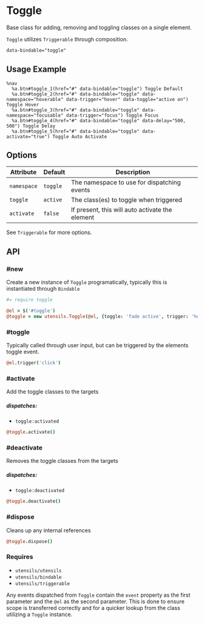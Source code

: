 
# Toggle
Base class for adding, removing and toggling classes on a single
element.

`Toggle` utilizes `Triggerable` through composition.

```html
data-bindable="toggle"
```

## Usage Example

<!--~ markup/toggle.html.haml -->
```haml
%nav
  %a.btn#toggle_1(href="#" data-bindable="toggle") Toggle Default
  %a.btn#toggle_2(href="#" data-bindable="toggle" data-namespace="hoverable" data-trigger="hover" data-toggle="active on") Toggle Hover
  %a.btn#toggle_3(href="#" data-bindable="toggle" data-namespace="focusable" data-trigger="focus") Toggle Focus
  %a.btn#toggle_4(href="#" data-bindable="toggle" data-delay="500, 500") Toggle Delay
  %a.btn#toggle_5(href="#" data-bindable="toggle" data-activate="true") Toggle Auto Activate
```
<!-- end -->

## Options

Attribute   | Default      | Description
----------- | ------------ | -------------------------------------------
`namespace` | `toggle`     | The namespace to use for dispatching events
`toggle`    | `active`     | The class(es) to toggle when triggered
`activate`  | `false`      | If present, this will auto activate the element

See `Triggerable` for more options.


## API

### #new
Create a new instance of `Toggle` programatically, typically this is
instantiated through `Bindable`

```coffee
#= require toggle

@el = $('#toggle')
@toggle = new utensils.Toggle(@el, {toggle: 'fade active', trigger: 'hover'})
```

### #toggle
Typically called through user input, but can be triggered by the
elements toggle event.

```coffee
@el.trigger('click')
```

### #activate
Add the toggle classes to the targets

##### dispatches:
- `toggle:activated`

```coffee
@toggle.activate()
```

### #deactivate
Removes the toggle classes from the targets

##### dispatches:
- `toggle:deactivated`

```coffee
@toggle.deactivate()
```

### #dispose
Cleans up any internal references 

```coffee
@toggle.dispose()
```

### Requires
- `utensils/utensils`
- `utensils/bindable`
- `utensils/triggerable`

Any events dispatched from `Toggle` contain the `event` property as the
first parameter and the `@el` as the second parameter. This is done to
ensure scope is transferred correctly and for a quicker lookup from the
class utilizing a `Toggle` instance.

